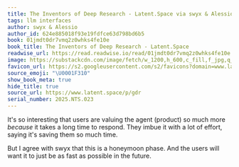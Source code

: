 ```yaml
---
title: The Inventors of Deep Research - Latent.Space via swyx & Alessio
tags: llm interfaces
author: swyx & Alessio
author_id: 624e885018f93e19fdfce63d798bd6b5
book: 01jmdt0dr7vmq2z0whks4fe10e
book_title: The Inventors of Deep Research - Latent.Space
readwise_url: https://read.readwise.io/read/01jmdt0dr7vmq2z0whks4fe10e
image: https://substackcdn.com/image/fetch/w_1200,h_600,c_fill,f_jpg,q_auto:good,fl_progressive:steep,g_auto/https%3A%2F%2Fsubstack-video.s3.amazonaws.com%2Fvideo_upload%2Fpost%2F157348543%2F213917e3-f26f-4126-b4b5-cf55b6eb0b24%2Ftranscoded-1739896873.png
favicon_url: https://s2.googleusercontent.com/s2/favicons?domain=www.latent.space
source_emoji: "\U0001F310"
show_book_meta: true
hide_title: true
source_url: https://www.latent.space/p/gdr
serial_number: 2025.NTS.023
---
```

It's so interesting that users are valuing the agent (product) so much more *because* it takes a long time to respond. They imbue it with a lot of effort, saying it's saving them so much time.

But I agree with swyx that this is a honeymoon phase. And the users will want it to just be as fast as possible in the future.